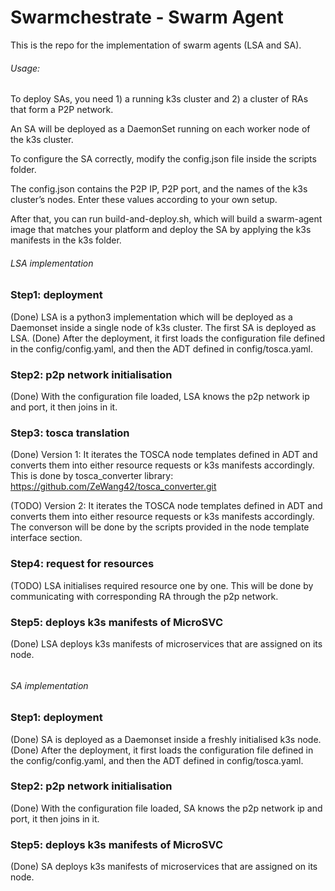 # Swarmchestrate - Swarm Agent

This is the repo for the implementation of swarm agents (LSA and SA).


###### Usage:

To deploy SAs, you need 1) a running k3s cluster and 2) a cluster of RAs that form a P2P network.

An SA will be deployed as a DaemonSet running on each worker node of the k3s cluster.

To configure the SA correctly, modify the config.json file inside the scripts folder.

The config.json contains the P2P IP, P2P port, and the names of the k3s cluster’s nodes. Enter these values according to your own setup.

After that, you can run build-and-deploy.sh, which will build a swarm-agent image that matches your platform and deploy the SA by applying the k3s manifests in the k3s folder.




###### LSA implementation

### Step1: deployment
(Done) LSA is a python3 implementation which will be deployed as a Daemonset inside a single node of k3s cluster. The first SA is deployed as LSA.
(Done) After the deployment, it first loads the configuration file defined in the config/config.yaml, and then the ADT defined in config/tosca.yaml.

### Step2: p2p network initialisation
(Done) With the configuration file loaded, LSA knows the p2p network ip and port, it then joins in it.

### Step3: tosca translation
(Done) Version 1: It iterates the TOSCA node templates defined in ADT and converts them into either resource requests or k3s manifests accordingly.
This is done by tosca_converter library: https://github.com/ZeWang42/tosca_converter.git

(TODO) Version 2: It iterates the TOSCA node templates defined in ADT and converts them into either resource requests or k3s manifests accordingly.
The converson will be done by the scripts provided in the node template interface section.

### Step4: request for resources
(TODO) LSA initialises required resource one by one. This will be done by communicating with corresponding RA through the p2p network.

### Step5: deploys k3s manifests of MicroSVC
(Done) LSA deploys k3s manifests of microservices that are assigned on its node.

###### 



###### SA implementation

### Step1: deployment
(Done) SA is deployed as a Daemonset inside a freshly initialised k3s node.
(Done) After the deployment, it first loads the configuration file defined in the config/config.yaml, and then the ADT defined in config/tosca.yaml.

### Step2: p2p network initialisation
(Done) With the configuration file loaded, SA knows the p2p network ip and port, it then joins in it.

### Step5: deploys k3s manifests of MicroSVC
(Done) SA deploys k3s manifests of microservices that are assigned on its node.

###### 
